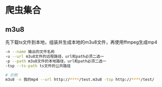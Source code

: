 # 爬虫集合

## m3u8

先下载ts文件到本地，组装并生成本地的m3u8文件，再使用ffmpeg生成mp4

```bash
-n --name 输出的文件名称
-u --url m3u8文件的远程路径，url和path必须二选一
-p --path m3u8文件的本地路径，url和path必须二选一
-tsp --ts-path ts文件的公共路径

# 示例
m3u8 -n 我的mp4 --url http://****/test.m3u8 -tsp http://****/test/
```